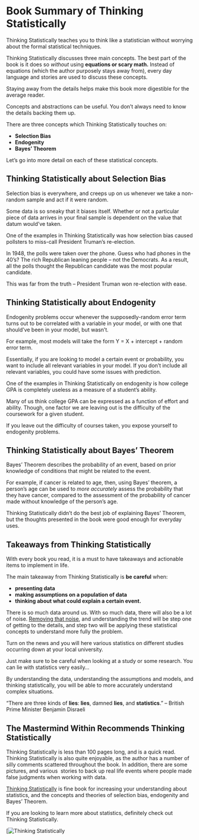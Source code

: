 # Book Summary of Thinking Statistically

Thinking Statistically teaches you to think like a statistician without worrying about the formal statistical techniques.

Thinking Statistically discusses three main concepts. The best part of the book is it does so _without_ using **equations or scary math.** Instead of equations (which the author purposely stays away from), every day language and stories are used to discuss these concepts.

Staying away from the details helps make this book more digestible for the average reader.

Concepts and abstractions can be useful. You don’t always need to know the details backing them up.

There are three concepts which Thinking Statistically touches on:

*   **Selection Bias**
*   **Endogenity**
*   **Bayes’ Theorem**

Let’s go into more detail on each of these statistical concepts.

## Thinking Statistically about Selection Bias

Selection bias is everywhere, and creeps up on us whenever we take a non-random sample and act if it were random.

Some data is so sneaky that it biases itself. Whether or not a particular piece of data arrives in your final sample is dependent on the value that datum would’ve taken.

One of the examples in Thinking Statistically was how selection bias caused pollsters to miss-call President Truman’s re-election.

In 1948, the polls were taken over the phone. Guess who had phones in the 40’s? The rich Republican leaning people – not the Democrats. As a result, all the polls thought the Republican candidate was the most popular candidate.

This was far from the truth – President Truman won re-election with ease.

## Thinking Statistically about Endogenity

Endogenity problems occur whenever the supposedly-random error term turns out to be correlated with a variable in your model, or with one that should’ve been in your model, but wasn’t.

For example, most models will take the form Y = X + intercept + random error term.

Essentially, if you are looking to model a certain event or probability, you want to include all relevant variables in your model. If you don’t include all relevant variables, you could have some issues with prediction.

One of the examples in Thinking Statistically on endogenity is how college GPA is completely useless as a measure of a student’s ability.

Many of us think college GPA can be expressed as a function of effort and ability. Though, one factor we are leaving out is the difficulty of the coursework for a given student.

If you leave out the difficulty of courses taken, you expose yourself to endogenity problems.

## Thinking Statistically about Bayes’ Theorem

Bayes’ Theorem describes the probability of an event, based on prior knowledge of conditions that might be related to the event.

For example, if cancer is related to age, then, using Bayes’ theorem, a person’s age can be used to _more accurately_ assess the probability that they have cancer, compared to the assessment of the probability of cancer made without knowledge of the person’s age.

Thinking Statistically didn’t do the best job of explaining Bayes’ Theorem, but the thoughts presented in the book were good enough for everyday uses.

## Takeaways from Thinking Statistically

With every book you read, it is a must to have takeaways and actionable items to implement in life.

The main takeaway from Thinking Statistically is **be careful** when:

*   **presenting data**
*   **making assumptions on a population of data**
*   **thinking about what could explain a certain event.**

There is so much data around us. With so much data, there will also be a lot of noise. [Removing that noise](https://www.themastermindwithin.com/remove-noise-life-success/), and understanding the trend will be step one of getting to the details, and step two will be applying these statistical concepts to understand more fully the problem.

Turn on the news and you will here various statistics on different studies occurring down at your local university.

Just make sure to be careful when looking at a study or some research. You can lie with statistics very easily…

By understanding the data, understanding the assumptions and models, and thinking statistically, you will be able to more accurately understand complex situations.

“There are three kinds of **lies**: **lies**, damned **lies**, and **statistics**.” – British Prime Minister Benjamin Disraeli

## The Mastermind Within Recommends Thinking Statistically

Thinking Statistically is less than 100 pages long, and is a quick read. Thinking Statistically is also quite enjoyable, as the author has a number of silly comments scattered throughout the book. In addition, there are some pictures, and various  stories to back up real life events where people made false judgments when working with data.

[Thinking Statistically](https://amzn.to/2oWLLgy) is fine book for increasing your understanding about statistics, and the concepts and theories of selection bias, endogenity and Bayes’ Theorem.

If you are looking to learn more about statistics, definitely check out Thinking Statistically.

[![Thinking Statistically](https://i1.wp.com/www.themastermindwithin.com/wp-content/uploads/2017/04/41suBoL8N4L._SX311_BO1204203200_.jpg?resize=188%2C300&ssl=1)
